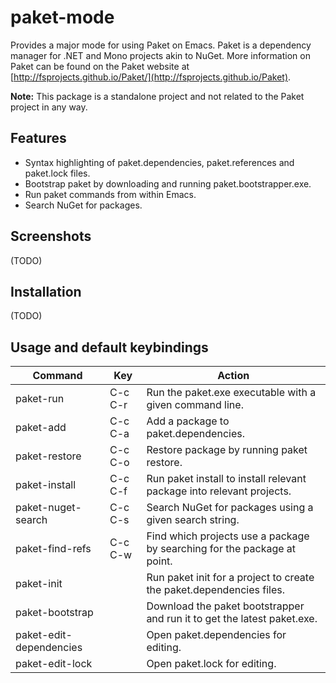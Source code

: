 # paket-mode
Provides a major mode for using Paket on Emacs. Paket is a dependency manager for .NET and Mono projects akin to NuGet. More information on Paket can be found on the Paket website at [http://fsprojects.github.io/Paket/](http://fsprojects.github.io/Paket).

**Note:** This package is a standalone project and not related to the Paket project in any way.

## Features
- Syntax highlighting of paket.dependencies, paket.references and paket.lock files.
- Bootstrap paket by downloading and running paket.bootstrapper.exe.
- Run paket commands from within Emacs.
- Search NuGet for packages.

## Screenshots
(TODO)

## Installation
(TODO)

## Usage and default keybindings
| Command                 | Key     | Action                                                                   |
| ----------------------- | ------- | ------------------------------------------------------------------------ |
| paket-run               | C-c C-r | Run the paket.exe executable with a given command line.                  |
| paket-add               | C-c C-a | Add a package to paket.dependencies.                                     |
| paket-restore           | C-c C-o | Restore package by running paket restore.                                |
| paket-install           | C-c C-f | Run paket install to install relevant package into relevant projects.    |
| paket-nuget-search      | C-c C-s | Search NuGet for packages using a given search string.                   |
| paket-find-refs         | C-c C-w | Find which projects use a package by searching for the package at point. |
| paket-init              |         | Run paket init for a project to create the paket.dependencies files.     |
| paket-bootstrap         |         | Download the paket bootstrapper and run it to get the latest paket.exe.  |
| paket-edit-dependencies |         | Open paket.dependencies for editing.                                     |
| paket-edit-lock         |         | Open paket.lock for editing.                                             |
